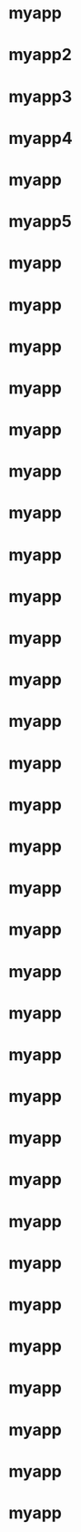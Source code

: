 # myapp
# myapp2
# myapp3
# myapp4
# myapp
# myapp5
# myapp
# myapp
# myapp
# myapp
# myapp
# myapp
# myapp
# 
# myapp
# myapp
# 
# myapp
# myapp
# myapp
# myapp
# myapp
# myapp
# myapp
# myapp
# myapp
# myapp
# myapp
# myapp
# myapp
# myapp
# myapp
# myapp
# myapp
# myapp
# myapp
# myapp
# myapp
# myapp
